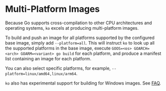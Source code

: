 # Multi-Platform Images

Because Go supports cross-compilation to other CPU architectures and operating systems, `ko` excels at producing multi-platform images.

To build and push an image for all platforms supported by the configured base image, simply add `--platform=all`.
This will instruct `ko` to look up all the supported platforms in the base image, execute `GOOS=<os> GOARCH=<arch> GOARM=<variant> go build` for each platform, and produce a manifest list containing an image for each platform.

You can also select specific platforms, for example, `--platform=linux/amd64,linux/arm64`.

`ko` also has experimental support for building for Windows images.
See [FAQ](../../advanced/faq#can-i-build-windows-containers).

